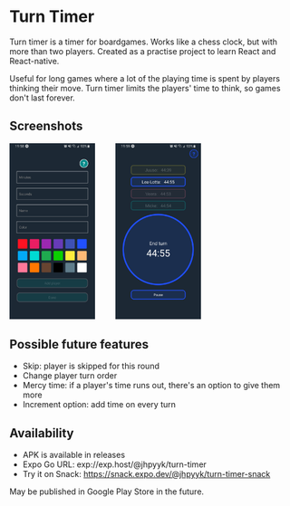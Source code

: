 # Turn Timer

Turn timer is a timer for boardgames. Works like a chess clock, but with more than two players. Created as a practise project to learn React and React-native.

Useful for long games where a lot of the playing time is spent by players thinking their move. Turn timer limits the players' time to think, so games don't last forever.

## Screenshots

<img src="./.github/turntimerform.png" width="30%" height="30%">&nbsp;&nbsp;&nbsp;&nbsp;&nbsp;&nbsp;&nbsp;&nbsp;
<img src="./.github/turntimertimer.png" width="30%" height="30%">

## Possible future features

- Skip: player is skipped for this round
- Change player turn order
- Mercy time: if a player's time runs out, there's an option to give them more
- Increment option: add time on every turn

## Availability

- APK is available in releases
- Expo Go URL: exp://exp.host/@jhpyyk/turn-timer
- Try it on Snack: https://snack.expo.dev/@jhpyyk/turn-timer-snack

May be published in Google Play Store in the future.
